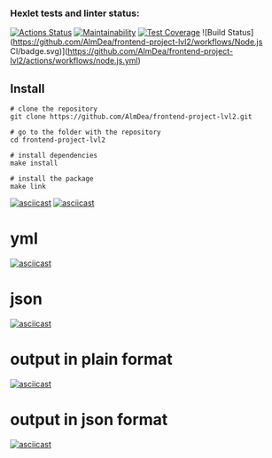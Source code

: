 ### Hexlet tests and linter status:

[![Actions Status](https://github.com/AlmDea/frontend-project-lvl2/workflows/hexlet-check/badge.svg)](https://github.com/AlmDea/frontend-project-lvl2/actions)
[![Maintainability](https://api.codeclimate.com/v1/badges/02a0f71cb0fac1b36d62/maintainability)](https://codeclimate.com/github/AlmDea/frontend-project-lvl2/maintainability)
[![Test Coverage](https://api.codeclimate.com/v1/badges/02a0f71cb0fac1b36d62/test_coverage)](https://codeclimate.com/github/AlmDea/frontend-project-lvl2/test_coverage)
![Build Status](https://github.com/AlmDea/frontend-project-lvl2/workflows/Node.js CI/badge.svg)](https://github.com/AlmDea/frontend-project-lvl2/actions/workflows/node.js.yml)


## Install
```
# clone the repository
git clone https://github.com/AlmDea/frontend-project-lvl2.git

# go to the folder with the repository
cd frontend-project-lvl2

# install dependencies
make install

# install the package
make link
```

[![asciicast](https://asciinema.org/a/Z1gIxe57c7K9LMMJvcnhaTzOH.svg)](https://asciinema.org/a/Z1gIxe57c7K9LMMJvcnhaTzOH)
[![asciicast](https://asciinema.org/a/500610.svg)](https://asciinema.org/a/500610)
# yml
[![asciicast](https://asciinema.org/a/06os0e1hyxQopptNhnTVMNzuf.svg)](https://asciinema.org/a/06os0e1hyxQopptNhnTVMNzuf)
# json
[![asciicast](https://asciinema.org/a/OwQELle2snJLCDpHBhaxssMRv.svg)](https://asciinema.org/a/OwQELle2snJLCDpHBhaxssMRv)
# output in plain format
[![asciicast](https://asciinema.org/a/MbydVkSAbbm5VucHq6W8ZAaVg.svg)](https://asciinema.org/a/MbydVkSAbbm5VucHq6W8ZAaVg)
# output in json format
[![asciicast](https://asciinema.org/a/wBiS3xHOxRn23wqSuiW4Ey8Af.svg)](https://asciinema.org/a/wBiS3xHOxRn23wqSuiW4Ey8Af)
